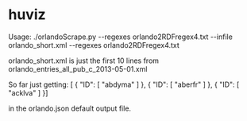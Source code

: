 huviz
=====

Usage:
./orlandoScrape.py --regexes orlando2RDFregex4.txt --infile orlando_short.xml --regexes orlando2RDFregex4.txt 

orlando_short.xml is just the first 10 lines from orlando_entries_all_pub_c_2013-05-01.xml

So far just getting:
    [
    {
    "ID": [
    "abdyma"
    ]
    },
    {
    "ID": [
    "aberfr"
    ]
    },
    {
    "ID": [
    "acklva"
    ]
    }]
    
in the orlando.json default output file.


